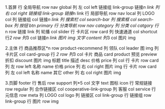 1.首屏
    行 全局导航 row nav global
            列 左 col left
             链接组 link-group
                链接*n link
            列 右 col right
              链接组 link-group
                链接*n link
    行 局部导航 row nav local
            列 LOGO col 
            列 链接组 col 
                链接*n link
            列 搜索栏 col search-bar
                列 搜索框 col search-box
                列 按钮 btn primary
    行 分类导航 row nav category
            列 分类 col catgory
                行*n row
                 链接 link
            列 轮播 col slider
    行 卡片区 row card
            列 快速通道 col shortcut
                行*2 row
                    列*3 col
                        链接*n link
                            图片 img
                            文字 content
            列*3 col 
              图片 img
                

2.主体
    行 商品推荐区*n row product-recommend
            列 领队 col leader
                图 img
            列 卡片区 col card-group
                行 *2 row
                   列*3  col
                      卡片 商品  card product
                            预览 preview
                                折扣 discount
                                图片 img
                            标题 title
                            描述 desc
                            价格 price
                  列  col
                     行 卡片 row card
                        列 左 row left
                            名称 name
                            价格 price
                        列 右 col right
                            图片 img
                    行 卡片 row card
                        列 左 col left
                            名称 name
                            其它 other
                        列 右 col right
                            图片 img


3.页脚 footer
    行 售后 row support
          列*5 col 
           文字 text
           图标 icon
    行 常规链接 row regular
          列 合作链接区 col cooperative-link-group
          列 客服 col service
    行 元信息 row meta
          列 LOGO  col logo
          列 链接区 col link-group
                行 链接组 row link-group
                行 图片 row img
